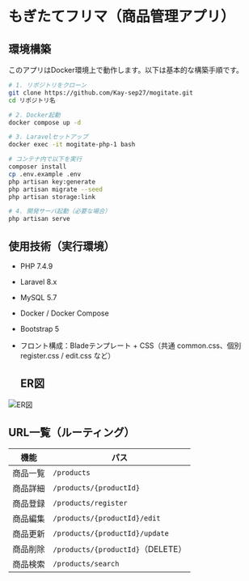 # もぎたてフリマ（商品管理アプリ）

## 環境構築

このアプリはDocker環境上で動作します。以下は基本的な構築手順です。

```bash
# 1. リポジトリをクローン
git clone https://github.com/Kay-sep27/mogitate.git
cd リポジトリ名

# 2. Docker起動
docker compose up -d

# 3. Laravelセットアップ
docker exec -it mogitate-php-1 bash

# コンテナ内で以下を実行
composer install
cp .env.example .env
php artisan key:generate
php artisan migrate --seed
php artisan storage:link

# 4. 開発サーバ起動（必要な場合）
php artisan serve
```

## 使用技術（実行環境）

- PHP 7.4.9  
- Laravel 8.x  
- MySQL 5.7  
- Docker / Docker Compose  
- Bootstrap 5  
- フロント構成：Bladeテンプレート + CSS（共通 common.css、個別 register.css / edit.css など）

  ## ER図

![ER図](https://github.com/Kay-sep27/mogitate/blob/main/er-diagram.png?raw=true)

  ## URL一覧（ルーティング）

| 機能       | パス                           |
|------------|--------------------------------|
| 商品一覧   | `/products`                    |
| 商品詳細   | `/products/{productId}`        |
| 商品登録   | `/products/register`           |
| 商品編集   | `/products/{productId}/edit`   |
| 商品更新   | `/products/{productId}/update` |
| 商品削除   | `/products/{productId}`（DELETE） |
| 商品検索   | `/products/search`             |